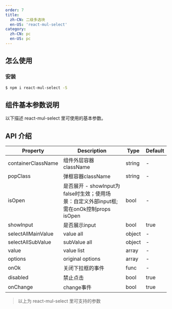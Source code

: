```yaml
---
order: 7
title:
  zh-CN: 二级多选块
  en-US: 'react-mul-select'
category:
  zh-CN: pc
  en-US: pc
---
```


## 怎么使用

### 安装

```bash
$ npm i react-mul-select -S
```

## 组件基本参数说明

以下描述 react-mul-select 里可使用的基本参数。
  

## API 介绍

| Property | Description | Type | Default |
| --- | --- | --- | --- |
| containerClassName | 组件外层容器className | string | - |
| popClass | 弹框容器className | string | - |
| isOpen | 是否展开 - showInput为false时生效；使用场景：自定义外部input框;需在onOk控制props isOpen | bool | - |
| showInput | 是否展示input | bool | true |
| selectAllMainValue | value all | object | - |
| selectAllSubValue | subValue all | object | - |
| value | value list | array | - |
| options | original options | array | - |
| onOk | 关闭下拉框的事件 | func | - |
| disabled | 禁止点击 | bool | true |
| onChange | change事件 | bool | true |


> 以上为 react-mul-select 里可支持的参数
